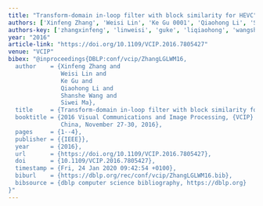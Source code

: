 ```yaml
---
title: "Transform-domain in-loop filter with block similarity for HEVC"
authors: ['Xinfeng Zhang', 'Weisi Lin', 'Ke Gu 0001', 'Qiaohong Li', 'Shanshe Wang', 'Siwei Ma']
authors-key: ['zhangxinfeng', 'linweisi', 'guke', 'liqiaohong', 'wangshanshe', 'masiwei']
year: "2016"
article-link: "https://doi.org/10.1109/VCIP.2016.7805427"
venue: "VCIP"
bibex: "@inproceedings{DBLP:conf/vcip/ZhangLGLWM16,
  author    = {Xinfeng Zhang and
               Weisi Lin and
               Ke Gu and
               Qiaohong Li and
               Shanshe Wang and
               Siwei Ma},
  title     = {Transform-domain in-loop filter with block similarity for {HEVC}},
  booktitle = {2016 Visual Communications and Image Processing, {VCIP} 2016, Chengdu,
               China, November 27-30, 2016},
  pages     = {1--4},
  publisher = {{IEEE}},
  year      = {2016},
  url       = {https://doi.org/10.1109/VCIP.2016.7805427},
  doi       = {10.1109/VCIP.2016.7805427},
  timestamp = {Fri, 24 Jan 2020 09:42:54 +0100},
  biburl    = {https://dblp.org/rec/conf/vcip/ZhangLGLWM16.bib},
  bibsource = {dblp computer science bibliography, https://dblp.org}
}"
---
```

